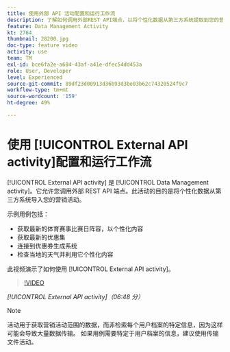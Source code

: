 ```yaml
---
title: 使用外部 API 活动配置和运行工作流
description: 了解如何调用外部REST API端点，以将个性化数据从第三方系统提取到您的营销活动中。
feature: Data Management Activity
kt: 2764
thumbnail: 28200.jpg
doc-type: feature video
activity: use
team: TM
exl-id: bce6fa2e-a684-43af-a41e-dfec54dd453a
role: User, Developer
level: Experienced
source-git-commit: 89df23d00913d36b93d3be03b62c74320524f9c7
workflow-type: tm+mt
source-wordcount: '159'
ht-degree: 49%

---
```


# 使用 [!UICONTROL External API activity]配置和运行工作流

[!UICONTROL External API activity] 是 [!UICONTROL Data Management activity]。它允许您调用外部 REST API 端点。此活动的目的是将个性化数据从第三方系统导入您的营销活动。

示例用例包括：

* 获取最新的体育赛事比赛日阵容，以个性化内容
* 获取最新的优惠集
* 连接到优惠券生成系统
* 检查当地的天气并利用它个性化内容

此视频演示了如何使用 [!UICONTROL External API activity]。

>[!VIDEO](https://video.tv.adobe.com/v/28200/?quality=12&learn=on)

*[!UICONTROL External API activity]（06:48 分）*

>[!NOTE]
>
>活动用于获取营销活动范围的数据，而非检索每个用户档案的特定信息，因为这样可能会导致大量数据传输。 如果用例需要特定于用户档案的信息，建议使用传输文件活动。
